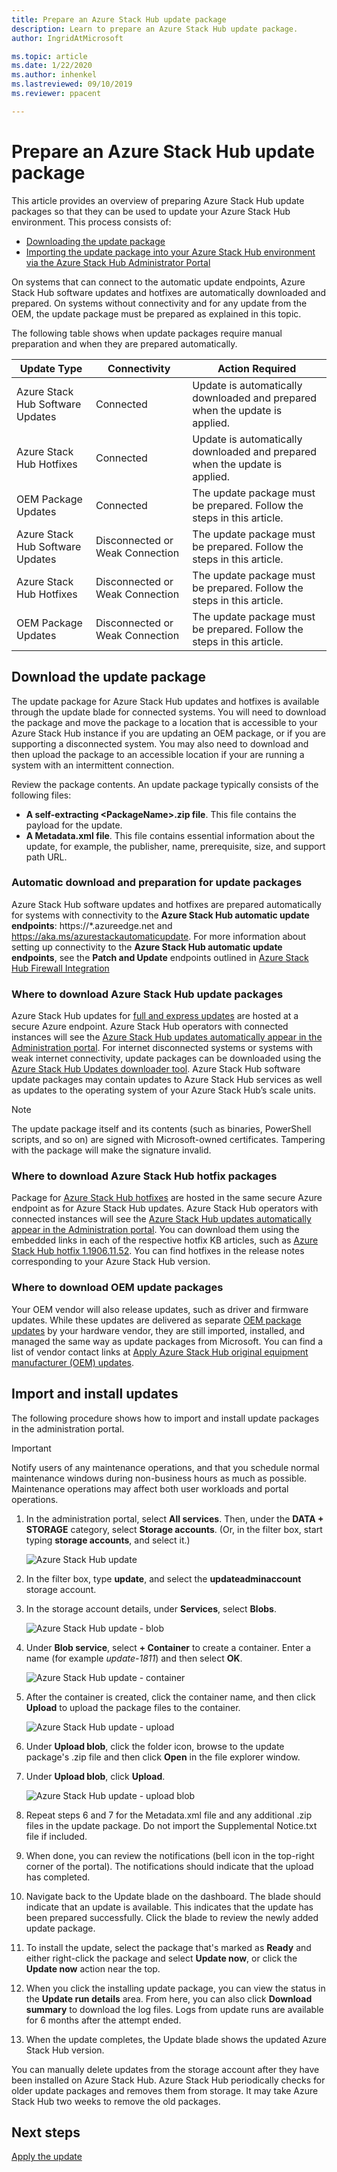 ```yaml
---
title: Prepare an Azure Stack Hub update package 
description: Learn to prepare an Azure Stack Hub update package.
author: IngridAtMicrosoft

ms.topic: article
ms.date: 1/22/2020
ms.author: inhenkel
ms.lastreviewed: 09/10/2019
ms.reviewer: ppacent 

---
```


# Prepare an Azure Stack Hub update package

This article provides an overview of preparing Azure Stack Hub update packages so that they can be used to update your Azure Stack Hub  environment. This process consists of:

- [Downloading the update package](#download-the-update-package)
- [Importing the update package into your Azure Stack Hub environment via the Azure Stack Hub Administrator Portal](#import-and-install-updates)

On systems that can connect to the automatic update endpoints, Azure Stack Hub software updates and hotfixes are automatically downloaded and prepared. On systems without connectivity and for any update from the OEM, the update package must be prepared as explained in this topic.  

The following table shows when update packages require manual preparation and when they are prepared automatically.

| Update Type | Connectivity | Action Required |
| --- | --- | --- |
| Azure Stack Hub Software Updates | Connected | Update is automatically downloaded and prepared when the update is applied. |
| Azure Stack Hub Hotfixes | Connected | Update is automatically downloaded and prepared when the update is applied. |
| OEM Package Updates | Connected | The update package must be prepared. Follow the steps in this article. |
| Azure Stack Hub Software Updates | Disconnected or Weak Connection | The update package must be prepared. Follow the steps in this article. |
| Azure Stack Hub Hotfixes | Disconnected or Weak Connection | The update package must be prepared. Follow the steps in this article. |
| OEM Package Updates | Disconnected or Weak Connection | The update package must be prepared. Follow the steps in this article. |

## Download the update package
The update package for Azure Stack Hub updates and hotfixes is available through the update blade for connected systems. You will need to download the package and move the package to a location that is accessible to your Azure Stack Hub instance if you are updating an OEM package, or if you are supporting a disconnected system. You may also need to download and then upload the package to an accessible location if your are running a system with an intermittent connection.

Review the package contents. An update package typically consists of the following files:

-   **A self-extracting \<PackageName>.zip file**. This file contains the payload for the update.
- **A Metadata.xml file**. This file contains essential information about the update, for example, the publisher, name, prerequisite, size, and support path URL.

### Automatic download and preparation for update packages
Azure Stack Hub software updates and hotfixes are prepared automatically for systems with connectivity to the **Azure Stack Hub automatic update endpoints**: https://*.azureedge.net and https://aka.ms/azurestackautomaticupdate. For more information about setting up connectivity to the **Azure Stack Hub automatic update endpoints**, see the **Patch and Update** endpoints outlined in [Azure Stack Hub Firewall Integration](https://docs.microsoft.com/azure-stack/operator/azure-stack-integrate-endpoints#ports-and-urls-outbound)

### Where to download Azure Stack Hub update packages

Azure Stack Hub updates for [full and express updates](https://docs.microsoft.com/azure-stack/operator/azure-stack-updates#update-package-types) are hosted at a secure Azure endpoint. Azure Stack Hub operators with connected instances will see the [Azure Stack Hub updates automatically appear in the Administration portal](https://docs.microsoft.com/azure-stack/operator/azure-stack-update-prepare-package#automatic-download-and-preparation-for-update-packages). For internet disconnected systems or systems with weak internet connectivity, update packages can be downloaded using the [Azure Stack Hub Updates downloader tool](https://aka.ms/azurestackupdatedownload). Azure Stack Hub software update packages may contain updates to Azure Stack Hub services as well as updates to the operating system of your Azure Stack Hub’s scale units.

>[!NOTE]
>The update package itself and its contents (such as binaries, PowerShell scripts, and so on) are signed with Microsoft-owned certificates. Tampering with the package will make the signature invalid.​


### Where to download Azure Stack Hub hotfix packages

Package for [Azure Stack Hub hotfixes](https://docs.microsoft.com/azure-stack/operator/azure-stack-updates#update-package-types) are hosted in the same secure Azure endpoint as for Azure Stack Hub updates. Azure Stack Hub operators with connected instances will see the [Azure Stack Hub updates automatically appear in the Administration portal](https://docs.microsoft.com/azure-stack/operator/azure-stack-update-prepare-package#automatic-download-and-preparation-for-update-packages). You can download them using the embedded links in each of the respective hotfix KB articles, such as [Azure Stack Hub hotfix 1.1906.11.52](https://support.microsoft.com/help/4515650). You can find hotfixes in the release notes corresponding to your Azure Stack Hub version.

### Where to download OEM update packages
Your OEM vendor will also release updates, such as driver and firmware updates. While these updates are delivered as separate [OEM package updates](https://docs.microsoft.com/azure-stack/operator/azure-stack-updates#update-package-types) by your hardware vendor, they are still imported, installed, and managed the same way as update packages from Microsoft. You can find a list of vendor contact links at [Apply Azure Stack Hub original equipment manufacturer (OEM) updates](https://docs.microsoft.com/azure-stack/operator/azure-stack-update-oem#oem-contact-information).

## Import and install updates

The following procedure shows how to import and install update packages in the administration portal.

> [!Important]  
> Notify users of any maintenance operations, and that you schedule normal maintenance windows during non-business hours as much as possible. Maintenance operations may affect both user workloads and portal operations.

1.  In the administration portal, select **All services**. Then, under the **DATA + STORAGE** category, select **Storage accounts**. (Or, in the filter box, start typing **storage accounts**, and select it.)

    ![Azure Stack Hub update](./media/azure-stack-update-prepare-package/image1.png) 

1.  In the filter box, type **update**, and select the **updateadminaccount** storage account.

2.  In the storage account details, under **Services**, select **Blobs**.

    ![Azure Stack Hub update - blob](./media/azure-stack-update-prepare-package/image2.png)

1.  Under **Blob service**, select **+ Container** to create a container. Enter a name (for example *update-1811*) and then select **OK**.

    ![Azure Stack Hub update - container](./media/azure-stack-update-prepare-package/image3.png)

1.  After the container is created, click the container name, and then click **Upload** to upload the package files to the container.

    ![Azure Stack Hub update - upload](./media/azure-stack-update-prepare-package/image4.png)

1.  Under **Upload blob**, click the folder icon, browse to the update package's .zip file and then click **Open** in the file explorer window.

2.  Under **Upload blob**, click **Upload**.

    ![Azure Stack Hub update - upload blob](./media/azure-stack-update-prepare-package/image5.png)

1.  Repeat steps 6 and 7 for the Metadata.xml file and any additional .zip files in the update package. Do not import the Supplemental Notice.txt file if included.

2.  When done, you can review the notifications (bell icon in the top-right corner of the portal). The notifications should indicate that the upload has completed.

3.  Navigate back to the Update blade on the dashboard. The blade should indicate that an update is available. This indicates that the update has been prepared successfully. Click the blade to review the newly added update package.

4.  To install the update, select the package that's marked as **Ready** and either right-click the package and select **Update now**, or click the **Update now** action near the top.

5.  When you click the installing update package, you can view the status in the **Update run details** area. From here, you can also click **Download summary** to download the log files. Logs from update runs are available for 6 months after the attempt ended.

6.  When the update completes, the Update blade shows the updated Azure Stack Hub version.

You can manually delete updates from the storage account after they have been installed on Azure Stack Hub. Azure Stack Hub periodically checks for older update packages and removes them from storage. It may take Azure Stack Hub two weeks to remove the old packages.

## Next steps

[Apply the update](azure-stack-apply-updates.md)
